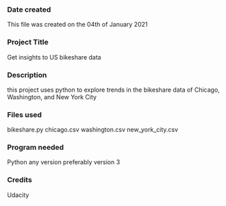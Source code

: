 ### Date created
This file was created on the 04th of January 2021

### Project Title
Get insights to US bikeshare data

### Description
this project uses python to explore trends in the bikeshare data of Chicago, Washington, and New York City

### Files used
bikeshare.py
chicago.csv
washington.csv
new_york_city.csv

### Program needed
Python any version preferably version 3

### Credits
Udacity
